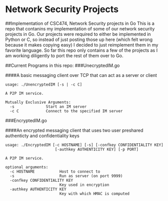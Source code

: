 # Network Security Projects
##Implementation of CSC474, Network Security projects in Go
This is a repo that contanins my implementation of some of our network security projects in Go.
Our projects were required to either be implemented in Python or C, so instead of just posting those up here (which felt wrong because it makes copying easy) I decided to just reimplement them in my favorite language. 
So far this repo only contains a few of the projects as I am working diligently to port the rest of them over to Go. 

##Current Programs in this repo:
###UnecryptedIM.go

####A basic messaging client over TCP that can act as a server or client

```
usage: ./UnencryptedIM [-s | -c C]

A P2P IM service.

Mutually Exclusive Arguments:
  -s              Start an IM server
  -c C            Connect to the specified IM server
```

###EncryptedIM.go

####An encrypted messaging client that uses two user preshared authenticty and confidentiality keys

```
usage: ./EncryptedIM [-c HOSTNAME] [-s] [-confkey CONFIDENTIALITY KEY]
                      [-authkey AUTHENTICITY KEY] [-p PORT]

A P2P IM service.

optional arguments:
  -c HOSTNAME           Host to connect to
  -s                    Run as server (on port 9999)
  -confkey CONFIDENTIALITY KEY
                        Key used in encryption
  -authkey AUTHENTICITY KEY
                        Key with which HMAC is computed
```
